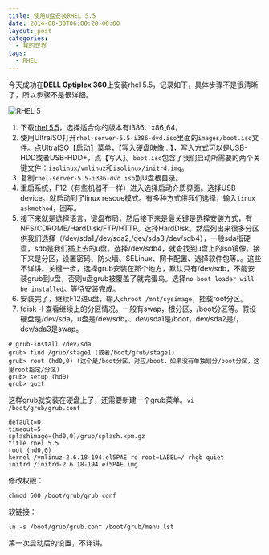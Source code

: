 ```yaml
---
title: 使用U盘安装RHEL 5.5
date: 2014-08-30T06:00:28+00:00
layout: post
categories:
  - 我的世界
tags:
  - RHEL
---
```


今天成功在**DELL Optiplex 360**上安装rhel 5.5，记录如下，具体步骤不是很清晰了，所以步骤不是很详细。

![RHEL 5](https://res.cloudinary.com/the-backyard-of-stanley/image/upload/v1449214648/1449229713_oa9hhl.jpg?w=720)

<!--more-->

1. 下载[rhel 5.5](http://mirrors.sohu.com/RHEL/AS5U5/i386/rhel-server-5.5-i386-dvd.iso)，选择适合你的版本有i386、x86_64。
2. 使用UltraISO打开`rhel-server-5.5-i386-dvd.iso`里面的`images/boot.iso`文件。点UltraISO【启动】菜单，【写入硬盘映像…】，写入方式可以是USB-HDD或者USB-HDD+，点【写入】。`boot.iso`包含了我们启动所需要的两个关键文件：`isolinux/vmlinuz`和`isolinux/initrd.img`。
3. 复制`rhel-server-5.5-i386-dvd.iso`到U盘根目录。
4. 重启系统，F12（有些机器不一样）进入选择启动介质界面。选择USB device。就启动到了linux rescue模式。有多种方式供我们选择，输入`linux askmethod`，回车。
5. 接下来就是选择语言，键盘布局，然后接下来是最关键是选择安装方式，有NFS/CDROME/HardDisk/FTP/HTTP。选择HardDisk。然后列出来很多分区供我们选择（/dev/sda1,/dev/sda2,/dev/sda3,/dev/sdb4），一般sda指硬盘，sdb是我们插上去的u盘。选择/dev/sdb4，就查找到u盘上的iso镜像。接下来是分区，设置密码、防火墙、SELinux、网卡配置、选择软件包等。。这些不详讲。关键一步，选择grub安装在那个地方，默认只有/dev/sdb，不能安装grub到u盘，否则u盘grub被覆盖了就完蛋鸟。选择`no boot loader will be installed`。等待安装完成。
6. 安装完了，继续F12进u盘，输入`chroot /mnt/sysimage`，挂载root分区。
7. fdisk -l 查看继续上的分区情况。一般有swap，根分区，/boot分区等。假设硬盘是/dev/sda，u盘是/dev/sdb。、dev/sda1是/boot，dev/sda2是/，dev/sda3是swap。

```
# grub-install /dev/sda
grub> find /grub/stage1 (或者/boot/grub/stage1)
grub> root (hd0,0) (这个是/boot分区，对应/boot，如果没有单独划分/boot分区，这里root指定/分区)
grub> setup (hd0)
grub> quit
```

这样grub就安装在硬盘上了，还需要新建一个grub菜单。`vi /boot/grub/grub.conf`

```
default=0
timeout=5
splashimage=(hd0,0)/grub/splash.xpm.gz
title rhel 5.5
root (hd0,0)
kernel /vmlinuz-2.6.18-194.el5PAE ro root=LABEL=/ rhgb quiet
initrd /initrd-2.6.18-194.el5PAE.img
```

修改权限：

```
chmod 600 /boot/grub/grub.conf
```

软链接：

```
ln -s /boot/grub/grub.conf /boot/grub/menu.lst
```

第一次启动后的设置，不详讲。

